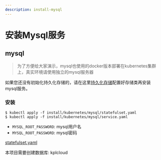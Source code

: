 ```yaml
---
description: install-mysql
---
```


# 安装Mysql服务

## mysql

> 为了方便给大家演示，mysql也使用的docker版本部署在kubernetes集群上，真实环境请使用独立的mysql服务器

如果您还没有初始化持久化存储的，请在这里[持久化存储](storage.md)配置好存储类再安装mysql服务。

### 安装

```text
$ kubectl apply -f install/kubernetes/mysql/statefulset.yaml
$ kubectl apply -f install/kubernetes/mysql/service.yaml
```

* `MYSQL_ROOT_PASSWORD`: mysql用户名
* `MYSQL_ROOT_PASSWORD`: mysql密码

[statefulset.yaml](https://github.com/kplcloud/kplcloud/tree/master/install/kubernetes/mysql/statefulset.yaml)

本项目需要创建数据库: kplcloud

